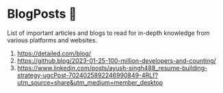 # BlogPosts 🔗
List of important articles and blogs to read for in-depth knowledge from various platforms and websites.

1. https://detailed.com/blog/
2. https://github.blog/2023-01-25-100-million-developers-and-counting/
3. https://www.linkedin.com/posts/ayush-singh488_resume-building-strategy-ugcPost-7024025892246990849-4RLf?utm_source=share&utm_medium=member_desktop
